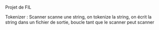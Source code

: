   Projet de FIL


Tokenizer :
  Scanner scanne une string, on tokenize la string, on écrit la string dans un fichier de sortie, boucle tant que le scanner peut scanner
